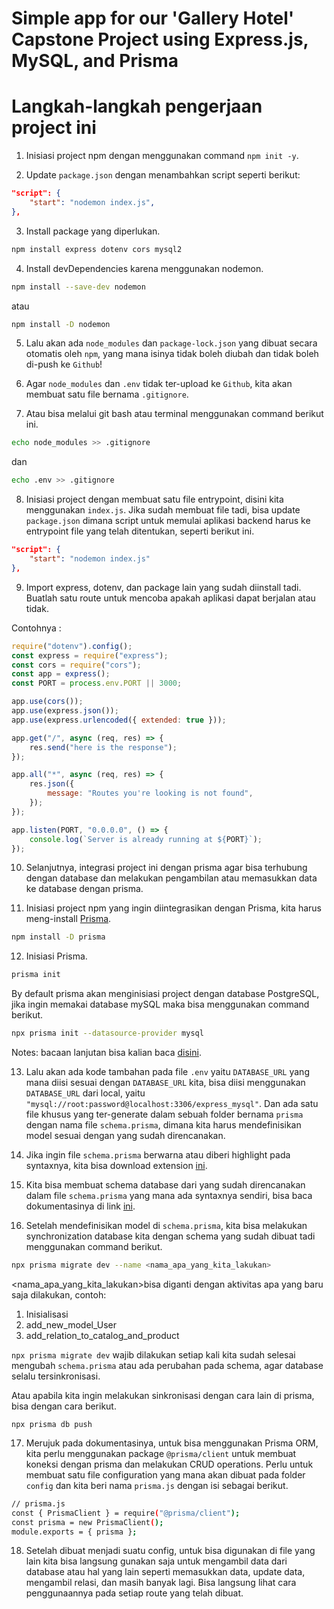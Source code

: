 # Simple app for our 'Gallery Hotel' Capstone Project using Express.js, MySQL, and Prisma

# Langkah-langkah pengerjaan project ini

1. Inisiasi project npm dengan menggunakan command `npm init -y`.

2. Update `package.json` dengan menambahkan script seperti berikut:

```json
"script": {
    "start": "nodemon index.js",
},
```

3. Install package yang diperlukan.

```bash
npm install express dotenv cors mysql2
```

4. Install devDependencies karena menggunakan nodemon.

```bash
npm install --save-dev nodemon
```
atau
```bash
npm install -D nodemon
```

5. Lalu akan ada `node_modules` dan `package-lock.json` yang dibuat secara otomatis oleh `npm`, yang mana isinya tidak boleh diubah dan tidak boleh di-push ke `Github`!

6. Agar `node_modules` dan `.env` tidak ter-upload ke `Github`, kita akan membuat satu file bernama `.gitignore`.

7. Atau bisa melalui git bash atau terminal menggunakan command berikut ini.

```bash
echo node_modules >> .gitignore
```
dan
```bash
echo .env >> .gitignore
```

8. Inisiasi project dengan membuat satu file entrypoint, disini kita menggunakan `index.js`. Jika sudah membuat file tadi, bisa update `package.json` dimana script untuk memulai aplikasi backend harus ke entrypoint file yang telah ditentukan, seperti berikut ini.

```json
"script": {
    "start": "nodemon index.js"
},
```

9. Import express, dotenv, dan package lain yang sudah diinstall tadi. Buatlah satu route untuk mencoba apakah aplikasi dapat berjalan atau tidak.

Contohnya :
```js
require("dotenv").config();
const express = require("express");
const cors = require("cors");
const app = express();
const PORT = process.env.PORT || 3000;

app.use(cors());
app.use(express.json());
app.use(express.urlencoded({ extended: true }));

app.get("/", async (req, res) => {
	res.send("here is the response");
});

app.all("*", async (req, res) => {
	res.json({
		message: "Routes you're looking is not found",
	});
});

app.listen(PORT, "0.0.0.0", () => {
	console.log(`Server is already running at ${PORT}`);
});
```

10. Selanjutnya, integrasi project ini dengan prisma agar bisa terhubung dengan database dan melakukan pengambilan atau memasukkan data ke database dengan prisma.

11. Inisiasi project npm yang ingin diintegrasikan dengan Prisma, kita harus meng-install [Prisma](https://prisma.io).

```bash
npm install -D prisma
```

12. Inisiasi Prisma.

```bash
prisma init
```

By default prisma akan menginisiasi project dengan database PostgreSQL, jika ingin memakai database mySQL maka bisa menggunakan command berikut.

```bash
npx prisma init --datasource-provider mysql
```

Notes: bacaan lanjutan bisa kalian baca [disini](https://www.prisma.io/docs/concepts/database-connectors/mysql).

13. Lalu akan ada kode tambahan pada file `.env` yaitu `DATABASE_URL` yang mana diisi sesuai dengan `DATABASE_URL` kita, bisa diisi menggunakan `DATABASE_URL` dari local, yaitu `"mysql://root:password@localhost:3306/express_mysql"`. Dan ada satu file khusus yang ter-generate dalam sebuah folder bernama `prisma` dengan nama file `schema.prisma`, dimana kita harus mendefinisikan model sesuai dengan yang sudah direncanakan.

14. Jika ingin file `schema.prisma` berwarna atau diberi highlight pada syntaxnya, kita bisa download extension [ini](https://marketplace.visualstudio.com/items?itemName=Prisma.prisma).

15. Kita bisa membuat schema database dari yang sudah direncanakan dalam file `schema.prisma` yang mana ada syntaxnya sendiri, bisa baca dokumentasinya di link [ini](https://www.prisma.io/docs/getting-started/setup-prisma/start-from-scratch/relational-databases/using-prisma-migrate-typescript-postgresql).

16. Setelah mendefinisikan model di `schema.prisma`, kita bisa melakukan synchronization database kita dengan schema yang sudah dibuat tadi menggunakan command berikut.

```bash
npx prisma migrate dev --name <nama_apa_yang_kita_lakukan>
```

<nama_apa_yang_kita_lakukan>bisa diganti dengan aktivitas apa yang baru saja dilakukan, contoh:

1. Inisialisasi
2. add_new_model_User
3. add_relation_to_catalog_and_product

`npx prisma migrate dev` wajib dilakukan setiap kali kita sudah selesai mengubah `schema.prisma` atau ada perubahan pada schema, agar database selalu tersinkronisasi.

Atau apabila kita ingin melakukan sinkronisasi dengan cara lain di prisma, bisa dengan cara berikut.

`npx prisma db push`

17. Merujuk pada dokumentasinya, untuk bisa menggunakan Prisma ORM, kita perlu menggunakan package `@prisma/client` untuk membuat koneksi dengan prisma dan melakukan CRUD operations. Perlu untuk membuat satu file configuration yang mana akan dibuat pada folder `config` dan kita beri nama `prisma.js` dengan isi sebagai berikut.

```bash
// prisma.js
const { PrismaClient } = require("@prisma/client");
const prisma = new PrismaClient();
module.exports = { prisma };
```

18. Setelah dibuat menjadi suatu config, untuk bisa digunakan di file yang lain kita bisa langsung gunakan saja untuk mengambil data dari database atau hal yang lain seperti memasukkan data, update data, mengambil relasi, dan masih banyak lagi. Bisa langsung lihat cara penggunaannya pada setiap route yang telah dibuat.